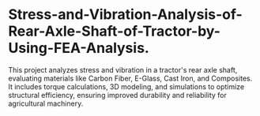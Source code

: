 # Stress-and-Vibration-Analysis-of-Rear-Axle-Shaft-of-Tractor-by-Using-FEA-Analysis.
 This project analyzes stress and vibration in a tractor's rear axle shaft, evaluating materials like Carbon Fiber, E-Glass, Cast Iron, and Composites. It includes torque calculations, 3D modeling, and simulations to optimize structural efficiency, ensuring improved durability and reliability for agricultural machinery.  
